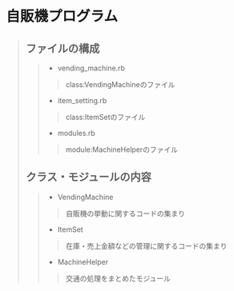 # 自販機プログラム

> ## ファイルの構成
>> * vending_machine.rb  
>>> class:VendingMachineのファイル
>> * item_setting.rb  
>>> class:ItemSetのファイル
>> * modules.rb
>>> module:MachineHelperのファイル
> ## クラス・モジュールの内容
>> * VendingMachine  
>>> 自販機の挙動に関するコードの集まり
>> * ItemSet  
>>> 在庫・売上金額などの管理に関するコードの集まり
>> * MachineHelper  
>>> 交通の処理をまとめたモジュール
